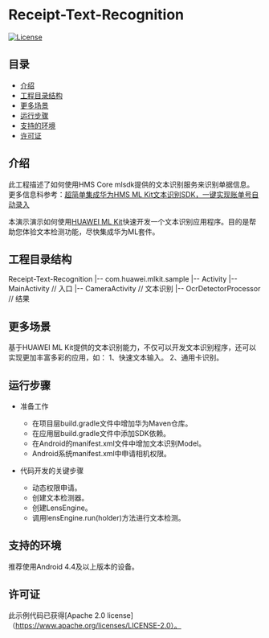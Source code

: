 # Receipt-Text-Recognition
[![License](https://img.shields.io/badge/Docs-hmsguides-brightgreen)](https://developer.huawei.com/consumer/cn/doc/development/HMS-Guides/ml-introduction-4)

## 目录

 * [介绍](#介绍)
 * [工程目录结构](#工程目录结构)
 * [更多场景](#更多场景)
 * [运行步骤](#运行步骤)
 * [支持的环境](#支持的环境)
 * [许可证](#许可证)


## 介绍
此工程描述了如何使用HMS Core mlsdk提供的文本识别服务来识别单据信息。
更多信息科参考：[超简单集成华为HMS ML Kit文本识别SDK，一键实现账单号自动录入](https://developer.huawei.com/consumer/cn/forum/topicview?tid=0203343372058830370&fid=18)

本演示演示如何使用[HUAWEI ML Kit](https://developer.huawei.com/consumer/en/hms/huawei-mlkit)快速开发一个文本识别应用程序。目的是帮助您体验文本检测功能，尽快集成华为ML套件。

## 工程目录结构
Receipt-Text-Recognition
    |-- com.huawei.mlkit.sample
        |-- Activity
            |-- MainActivity // 入口
            |-- CameraActivity // 文本识别
            |-- OcrDetectorProcessor // 结果

## 更多场景
基于HUAWEI ML Kit提供的文本识别能力，不仅可以开发文本识别程序，还可以实现更加丰富多彩的应用，如：
1、快速文本输入。
2、通用卡识别。

## 运行步骤
- 准备工作
  - 在项目层build.gradle文件中增加华为Maven仓库。
  - 在应用层build.gradle文件中添加SDK依赖。
  - 在Android的manifest.xml文件中增加文本识别Model。
  - Android系统manifest.xml中申请相机权限。

- 代码开发的关键步骤
  - 动态权限申请。
  - 创建文本检测器。
  - 创建LensEngine。
  - 调用lensEngine.run(holder)方法进行文本检测。

## 支持的环境
推荐使用Android 4.4及以上版本的设备。

##  许可证
此示例代码已获得[Apache 2.0 license]（https://www.apache.org/licenses/LICENSE-2.0）。
